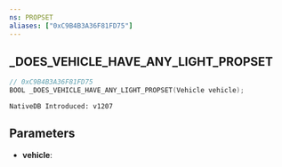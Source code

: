 ```yaml
---
ns: PROPSET
aliases: ["0xC9B4B3A36F81FD75"]
---
```

## _DOES_VEHICLE_HAVE_ANY_LIGHT_PROPSET

```c
// 0xC9B4B3A36F81FD75
BOOL _DOES_VEHICLE_HAVE_ANY_LIGHT_PROPSET(Vehicle vehicle);
```

```
NativeDB Introduced: v1207
```

## Parameters
* **vehicle**:
